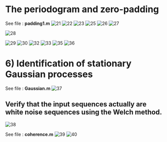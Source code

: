 # The periodogram and zero-padding
See file : **padding1.m**
![21](https://user-images.githubusercontent.com/64482881/97801900-440b2d80-1c40-11eb-84e3-bccec574b278.jpeg)
![22](https://user-images.githubusercontent.com/64482881/97801901-44a3c400-1c40-11eb-9c9b-d2021a2c1435.png)
![23](https://user-images.githubusercontent.com/64482881/97801903-44a3c400-1c40-11eb-9171-4acbde4149ca.jpeg)
![25](https://user-images.githubusercontent.com/64482881/97801904-453c5a80-1c40-11eb-99ff-677811abf8ee.png)
![26](https://user-images.githubusercontent.com/64482881/97801906-453c5a80-1c40-11eb-8221-e47b957d00d1.jpeg)
![27](https://user-images.githubusercontent.com/64482881/97801907-45d4f100-1c40-11eb-8784-05b89f407921.png)

![28](https://user-images.githubusercontent.com/64482881/97801908-45d4f100-1c40-11eb-816d-4c07367219d9.jpeg)


![29](https://user-images.githubusercontent.com/64482881/97801964-9a786c00-1c40-11eb-9981-44e0e3ab1fcf.png)
![30](https://user-images.githubusercontent.com/64482881/97801965-9ba99900-1c40-11eb-969f-f332b6193c01.png)
![32](https://user-images.githubusercontent.com/64482881/97801966-9ba99900-1c40-11eb-8d36-a493b2b02887.png)
![33](https://user-images.githubusercontent.com/64482881/97801967-9c422f80-1c40-11eb-8b09-d6fd1ea9637b.jpeg)
![35](https://user-images.githubusercontent.com/64482881/97801968-9c422f80-1c40-11eb-8a0f-79b8f8dbc4b0.png)
![36](https://user-images.githubusercontent.com/64482881/97801969-9cdac600-1c40-11eb-8301-05dce4a57abb.png)

# 6) Identification of stationary Gaussian processes
See file : **Gaussian.m**
![37](https://user-images.githubusercontent.com/64482881/97802008-dad7ea00-1c40-11eb-9c36-56a86b128231.jpeg)


## Verify that the input sequences actually are white noise sequences using the Welch method.
![38](https://user-images.githubusercontent.com/64482881/97802009-db708080-1c40-11eb-9251-76b057331f08.jpeg)

See file : **coherence.m**
![39](https://user-images.githubusercontent.com/64482881/97802010-db708080-1c40-11eb-9d5f-38b65b10a289.png)
![40](https://user-images.githubusercontent.com/64482881/97802011-dc091700-1c40-11eb-8d69-08d04e39ce70.jpeg)

